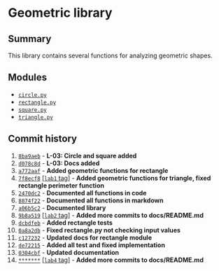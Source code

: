 # Geometric library
## Summary
This library contains several functions for analyzing geometric shapes.
## Modules
* [`circle.py`](functions/circle.md)
* [`rectangle.py`](functions/rectangle.md)
* [`square.py`](functions/square.md)
* [`triangle.py`](functions/triangle.md)
## Commit history
1) [`8ba9aeb`](https://github.com/KirillAldashkin/geometric_lib/commit/8ba9aeb3cea847b63a91ac378a2a6db758682460 "8ba9aeb3cea847b63a91ac378a2a6db758682460") - **L-03: Circle and square added**
2) [`d078c8d`](https://github.com/KirillAldashkin/geometric_lib/commit/d078c8d9ee6155f3cb0e577d28d337b791de28e2 "d078c8d9ee6155f3cb0e577d28d337b791de28e2") - **L-03: Docs added** 
3) [`a772aaf`](https://github.com/KirillAldashkin/geometric_lib/commit/a772aaf5d91791f90996a3bf80f88489f40eaf61 "a772aaf5d91791f90996a3bf80f88489f40eaf61") - **Added geometric functions for rectangle**
4) [`7f8ecf8`](https://github.com/KirillAldashkin/geometric_lib/commit/7f8ecf851412d63c0ff2bf11af13197c47ccc767 "7f8ecf851412d63c0ff2bf11af13197c47ccc767") [[`lab1` tag]](https://github.com/KirillAldashkin/geometric_lib/releases/tag/lab1) - **Added geometric functions for triangle, fixed rectangle perimeter function**
5) [`2470dc2`](https://github.com/KirillAldashkin/geometric_lib/commit/2470dc2daf9de6e7d00ebd76773f15736bb43336 "2470dc2daf9de6e7d00ebd76773f15736bb43336") - **Documented all functions in code**
6) [`8874f22`](https://github.com/KirillAldashkin/geometric_lib/commit/8874f226ba4e5e0906cc3e3c61fd4648bcf8fe97 "8874f226ba4e5e0906cc3e3c61fd4648bcf8fe97") - **Documented all functions in markdown**
7) [`a06b5c2`](https://github.com/KirillAldashkin/geometric_lib/commit/a06b5c273c534ae27665c9b9152fe408265dcc29 "a06b5c273c534ae27665c9b9152fe408265dcc29") - **Documented library**
8) [`9b8a519`](https://github.com/KirillAldashkin/geometric_lib/commit/9b8a519dfa92d5bf87350242bffb385b8ba4c384 "9b8a519dfa92d5bf87350242bffb385b8ba4c384") [[`lab2` tag]](https://github.com/KirillAldashkin/geometric_lib/releases/tag/lab2) - **Added more commits to docs/README.md**
9) [`dcbdfeb`](https://github.com/KirillAldashkin/geometric_lib/commit/dcbdfeb55b6664873eb114696e704dc18a0017dd "dcbdfeb55b6664873eb114696e704dc18a0017dd") - **Added rectangle tests**
10) [`0a8a2db`](https://github.com/KirillAldashkin/geometric_lib/commit/0a8a2db563f7f216886f880b5da1e1c2883777fa "0a8a2db563f7f216886f880b5da1e1c2883777fa") - **Fixed rectangle.py not checking input values**
11) [`c127232`](https://github.com/KirillAldashkin/geometric_lib/commit/c12723256675a13ff9505afc8097790305a136bc "c12723256675a13ff9505afc8097790305a136bc") - **Updated docs for rectangle module**
12) [`de72215`](https://github.com/KirillAldashkin/geometric_lib/commit/de7221543efbc048121fe90b89c47e28e0bb5671 "de7221543efbc048121fe90b89c47e28e0bb5671") - **Added all test and fixed implementation**
13) [`0304cbf`](https://github.com/KirillAldashkin/geometric_lib/commit/0304cbf69e580a48249828bcf3f85467bc2da3a7 "0304cbf69e580a48249828bcf3f85467bc2da3a7") - **Updated documentation**
14) [`*******`](https://github.com/KirillAldashkin/geometric_lib/tree/new_features_464953 "current") [[`lab4` tag]](https://github.com/KirillAldashkin/geometric_lib/releases/tag/lab4) - **Added more commits to docs/README.md**